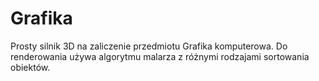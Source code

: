 # Grafika

Prosty silnik 3D na zaliczenie przedmiotu Grafika komputerowa.
Do renderowania używa algorytmu malarza z różnymi rodzajami sortowania obiektów.

